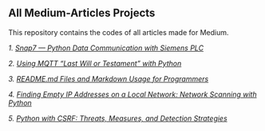## All Medium-Articles Projects

This repository contains the codes of all articles made for Medium.


*1. [Snap7 — Python Data Communication with Siemens PLC](https://medium.com/@kardelenyurtkuran/snap7-python-communication-with-siemens-plc-41829626b2b0)*

*2. [Using MQTT “Last Will or Testament” with Python](https://medium.com/@kardelenyurtkuran/using-mqtt-last-will-or-testament-with-python-f79e96263b11)*

*3. [README.md Files and Markdown Usage for Programmers](https://medium.com/@kardelenyurtkuran/readme-md-files-and-markdown-usage-for-programmers-16edf054f8ce)*

*4. [Finding Empty IP Addresses on a Local Network: Network Scanning with Python](https://medium.com/@kardelenyurtkuran/finding-empty-ip-addresses-on-a-local-network-network-scanning-with-python-fb4efd5ddda0)*

*5. [Python with CSRF: Threats, Measures, and Detection Strategies](https://medium.com/@kardelenyurtkuran/python-with-csrf-threats-measures-and-detection-strategies-8eb77abf9270)*
  
  


